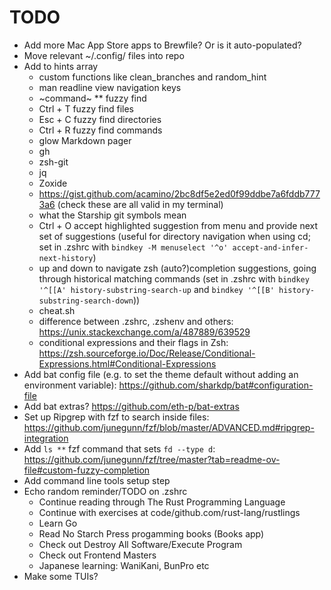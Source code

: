 # TODO

- Add more Mac App Store apps to Brewfile? Or is it auto-populated?
- Move relevant ~/.config/ files into repo
- Add to hints array
  - custom functions like clean_branches and random_hint
  - man readline view navigation keys
  - ~command~ \*\* fuzzy find
  - Ctrl + T fuzzy find files
  - Esc + C fuzzy find directories
  - Ctrl + R fuzzy find commands
  - glow Markdown pager
  - gh
  - zsh-git
  - jq
  - Zoxide
  - <https://gist.github.com/acamino/2bc8df5e2ed0f99ddbe7a6fddb7773a6> (check
    these are all valid in my terminal)
  - what the Starship git symbols mean
  - Ctrl + O accept highlighted suggestion from menu and provide next set of
    suggestions (useful for directory navigation when using cd; set in .zshrc
    with `bindkey -M menuselect '^o' accept-and-infer-next-history`)
  - up and down to navigate zsh (auto?)completion suggestions, going through
    historical matching commands (set in .zshrc with
    `bindkey '^[[A' history-substring-search-up` and
    `bindkey '^[[B' history-substring-search-down`))
  - cheat.sh
  - difference between .zshrc, .zshenv and others:
    <https://unix.stackexchange.com/a/487889/639529>
  - conditional expressions and their flags in Zsh:
    <https://zsh.sourceforge.io/Doc/Release/Conditional-Expressions.html#Conditional-Expressions>
- Add bat config file (e.g. to set the theme default without adding an
  environment variable): <https://github.com/sharkdp/bat#configuration-file>
- Add bat extras? <https://github.com/eth-p/bat-extras>
- Set up Ripgrep with fzf to search inside files:
  <https://github.com/junegunn/fzf/blob/master/ADVANCED.md#ripgrep-integration>
- Add `ls **` fzf command that sets `fd --type d`:
  <https://github.com/junegunn/fzf/tree/master?tab=readme-ov-file#custom-fuzzy-completion>
- Add command line tools setup step
- Echo random reminder/TODO on .zshrc
  - Continue reading through The Rust Programming Language
  - Continue with exercises at code/github.com/rust-lang/rustlings
  - Learn Go
  - Read No Starch Press progamming books (Books app)
  - Check out Destroy All Software/Execute Program
  - Check out Frontend Masters
  - Japanese learning: WaniKani, BunPro etc
- Make some TUIs?
